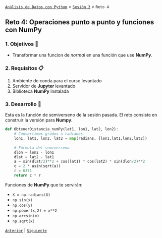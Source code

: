 [`Análisis de Datos con Python`](../../README.md) > [`Sesión 3`](../README.md) > `Reto 4`

## Reto 4: Operaciones punto a punto y funciones con __NumPy__

### 1. Objetivos :dart:

- Transformar una funcion de *normal* en una función que use __NumPy__.

### 2. Requisitos :clipboard:

1. Ambiente de conda para el curso levantado
1. Servidor de __Jupyter__ levantado
1. Biblioteca __NumPy__ instalada

### 3. Desarrollo :rocket:

Esta es la función de semiverseno de la sesión pasada. El reto consiste en construir la versión para __Numpy__.

```python
def ObtenerDistancia_numPy(lat1, lon1, lat2, lon2):
	# Convertimos grados a radianes
    lon1, lat1, lon2, lat2 = map(radians, [lon1,lat1,lon2,lat2])
    
    # Fórmula del semiverseno
    dlon = lon2 - lon1
    dlat = lat2 - lat1
    a = sin(dlat/2)**2 + cos(lat1) * cos(lat2) * sin(dlon/2)**2
    c = 2 * asin(sqrt(a))
    r = 6371
    return c * r
```

Funciones de __NumPy__ que te servirán:

- `X = np.radians(X)`
- `np.sin(x)`
- `np.cos(y)`
- `np.power(x,2) = x**2`
- `np.arcsin(x)`
- `np.sqrt(x)`

[`Anterior`](../ejemplo01/README.md) | [`Siguiente`](../README.md#pandas-dataframes)

